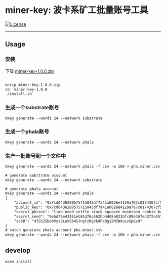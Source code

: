 # miner-key: 波卡系矿工批量账号工具

[![License](https://img.shields.io/badge/license-Apache%202-4EB1BA.svg)](https://www.apache.org/licenses/LICENSE-2.0.html)


-------



## Usage

### 安装

下载 [miner-key-1.0.0.zip](https://github.com/big-miner/miner-key/releases/tag/release-1.0.0)

```html

unzip miner-key-1.0.0.zip
cd  miner-key-1.0.0
./install.sh
```


### 生成一个substrate账号

```html
mkey generate --words 24 --network substrate
```

### 生成一个phala账号

```html
mkey generate --words 24 --network phala
```

### 生产一批账号到一个文件中


```html
mkey generate --words 24 --network phala -f csv -a 100 > pha.miner.csv  # 批量生成100个账号到 pha.miner.csv
```



```html
# generate substrate account
mkey generate --words 24 --network substrate

# generate phala account
mkey generate --words 24 --network phala
{
    "account_id": "0x7cd0436280575715045df7a41a0026e4129a767c0174307cf5df072c40145a38",
    "public_key": "0x7cd0436280575715045df7a41a0026e4129a767c0174307cf5df072c40145a38",
    "secret_phrase": "limb need settle stock squeeze mushroom rookie basic always boost tree stand miracle also close lend glad food bridge empty outdoor help duty must",
    "secret_seed": "0xbdf6e41161eb81d76a562bb4d68a033bfc09a367ed372a4572ffbfa2ed81c6ff",
    "ss58": "43SSZSboBVysBLaXE64SJngTzKgVkdPaRgj2MZWAuszGpEp9"
}
# batch generate phala account pha.miner.csv
mkey generate --words 24 --network phala -f csv -a 100 > pha.miner.csv  # 批量生成100个账号到 pha.miner.csv
```


## develop

```shell
make install
```